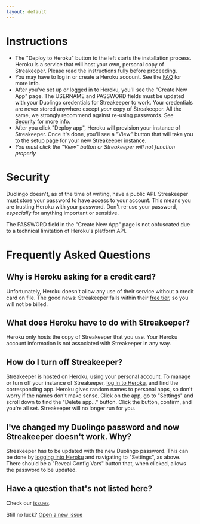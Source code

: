 ```yaml
---
layout: default
---
```


# Instructions

* The "Deploy to Heroku" button to the left starts the installation process. Heroku is a service that will host your own, personal copy of Streakeeper. Please read the instructions fully before proceeding.
* You may have to log in or create a Heroku account. See the [FAQ](#frequently-asked-questions) for more info.
* After you've set up or logged in to Heroku, you'll see the "Create New App" page. The USERNAME and PASSWORD fields must be updated with your Duolingo credentials for Streakeeper to work. Your credentials are never stored anywhere except *your* copy of Streakeeper. All the same, we strongly recommend against re-using passwords. See [Security](#security) for more info.
* After you click "Deploy app", Heroku will provision your instance of Streakeeper. Once it's done, you'll see a "View" button that will take you to the setup page for your new Streakeeper instance.
* *You must click the "View" button or Streakeeper will not function properly*

# Security

Duolingo doesn't, as of the time of writing, have a public API. Streakeeper must store your password to have access to your account. This means you are trusting Heroku with your password. Don't re-use your password, *especially* for anything important or sensitive.

The PASSWORD field in the "Create New App" page is not obfuscated due to a technical limitation of Heroku's platform API.

# Frequently Asked Questions

## Why is Heroku asking for a credit card?

Unfortunately, Heroku doesn't allow any use of their service without a credit card on file. The good news: Streakeeper falls within their [free tier](https://www.heroku.com/pricing), so you will not be billed.

## What does Heroku have to do with Streakeeper?

Heroku only hosts the copy of Streakeeper that you use. Your Heroku account information is not associated with Streakeeper in any way.

## How do I turn off Streakeeper?

Streakeeper is hosted on Heroku, using your personal account. To manage or turn off your instance of Streakeeper, [log in to Heroku](https://dashboard.heroku.com/apps), and find the corresponding app. Heroku gives random names to personal apps, so don't worry if the names don't make sense. Click on the app, go to "Settings" and scroll down to find the "Delete app..." button. Click the button, confirm, and you're all set. Streakeeper will no longer run for you.

## I've changed my Duolingo password and now Streakeeper doesn't work. Why?

Streakeeper has to be updated with the new Duolingo password. This can be done by [logging into Heroku](https://dashboard.heroku.com/apps) and navigating to "Settings", as above. There should be a "Reveal Config Vars" button that, when clicked, allows the password to be updated.

## Have a question that's not listed here?

Check our [issues](https://github.com/streakeeper/streakeeper/issues).

Still no luck? [Open a new issue](https://github.com/streakeeper/streakeeper/issues/new)
